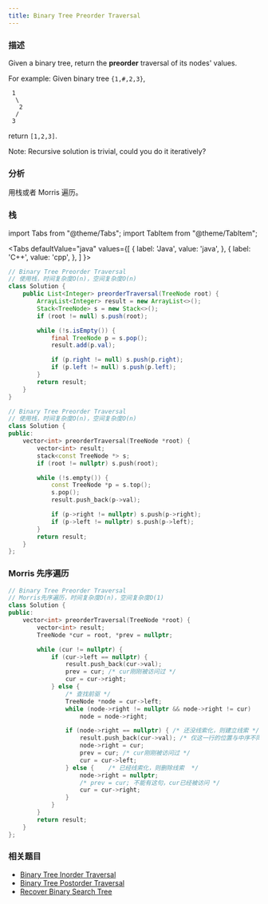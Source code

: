 ```yaml
---
title: Binary Tree Preorder Traversal
---
```


### 描述

Given a binary tree, return the **preorder** traversal of its nodes' values.

For example:
Given binary tree `{1,#,2,3}`,

```
 1
  \
   2
  /
 3
```

return `[1,2,3]`.

Note: Recursive solution is trivial, could you do it iteratively?

### 分析

用栈或者 Morris 遍历。

### 栈

import Tabs from "@theme/Tabs";
import TabItem from "@theme/TabItem";

<Tabs
defaultValue="java"
values={[
{ label: 'Java', value: 'java', },
{ label: 'C++', value: 'cpp', },
]
}>
<TabItem value="java">

```java
// Binary Tree Preorder Traversal
// 使用栈，时间复杂度O(n)，空间复杂度O(n)
class Solution {
    public List<Integer> preorderTraversal(TreeNode root) {
        ArrayList<Integer> result = new ArrayList<>();
        Stack<TreeNode> s = new Stack<>();
        if (root != null) s.push(root);

        while (!s.isEmpty()) {
            final TreeNode p = s.pop();
            result.add(p.val);

            if (p.right != null) s.push(p.right);
            if (p.left != null) s.push(p.left);
        }
        return result;
    }
}
```

</TabItem>
<TabItem value="cpp">

```cpp
// Binary Tree Preorder Traversal
// 使用栈，时间复杂度O(n)，空间复杂度O(n)
class Solution {
public:
    vector<int> preorderTraversal(TreeNode *root) {
        vector<int> result;
        stack<const TreeNode *> s;
        if (root != nullptr) s.push(root);

        while (!s.empty()) {
            const TreeNode *p = s.top();
            s.pop();
            result.push_back(p->val);

            if (p->right != nullptr) s.push(p->right);
            if (p->left != nullptr) s.push(p->left);
        }
        return result;
    }
};
```

</TabItem>
</Tabs>

### Morris 先序遍历

```cpp
// Binary Tree Preorder Traversal
// Morris先序遍历，时间复杂度O(n)，空间复杂度O(1)
class Solution {
public:
    vector<int> preorderTraversal(TreeNode *root) {
        vector<int> result;
        TreeNode *cur = root, *prev = nullptr;

        while (cur != nullptr) {
            if (cur->left == nullptr) {
                result.push_back(cur->val);
                prev = cur; /* cur刚刚被访问过 */
                cur = cur->right;
            } else {
                /* 查找前驱 */
                TreeNode *node = cur->left;
                while (node->right != nullptr && node->right != cur)
                    node = node->right;

                if (node->right == nullptr) { /* 还没线索化，则建立线索 */
                    result.push_back(cur->val); /* 仅这一行的位置与中序不同 */
                    node->right = cur;
                    prev = cur; /* cur刚刚被访问过 */
                    cur = cur->left;
                } else {    /* 已经线索化，则删除线索  */
                    node->right = nullptr;
                    /* prev = cur; 不能有这句，cur已经被访问 */
                    cur = cur->right;
                }
            }
        }
        return result;
    }
};
```

### 相关题目

- [Binary Tree Inorder Traversal](binary-tree-inorder-traversal.md)
- [Binary Tree Postorder Traversal](binary-tree-postorder-traversal.md)
- [Recover Binary Search Tree](recover-binary-search-tree.md)
